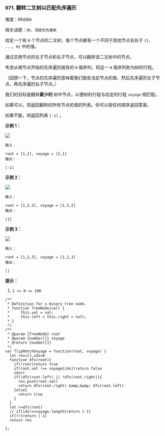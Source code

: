 ### 971. 翻转二叉树以匹配先序遍历

难度：Middle

相关话题：`树`、`深度优先搜索`

给定一个有  `N`  个节点的二叉树，每个节点都有一个不同于其他节点且处于  `{1, ..., N}`  中的值。



通过交换节点的左子节点和右子节点，可以翻转该二叉树中的节点。



考虑从根节点开始的先序遍历报告的  `N`  值序列。将这一  `N`  值序列称为树的行程。



（回想一下，节点的先序遍历意味着我们报告当前节点的值，然后先序遍历左子节点，再先序遍历右子节点。）



我们的目标是翻转**最少的** 树中节点，以便树的行程与给定的行程 `voyage` 相匹配。



如果可以，则返回翻转的所有节点的值的列表。你可以按任何顺序返回答案。



如果不能，则返回列表  `[-1]` 。







**示例 1：** 



**![](https://assets.leetcode-cn.com/aliyun-lc-upload/uploads/2019/01/05/1219-01.png)** 





```
输入：

root = [1,2], voyage = [2,1]
输出：

[-1]

```


**示例 2：** 



**![](https://assets.leetcode-cn.com/aliyun-lc-upload/uploads/2019/01/05/1219-02.png)** 





```
输入：

root = [1,2,3], voyage = [1,3,2]
输出：

[1]

```


**示例 3：** 



**![](https://assets.leetcode-cn.com/aliyun-lc-upload/uploads/2019/01/05/1219-02.png)** 





```
输入：

root = [1,2,3], voyage = [1,2,3]
输出：

[]

```






**提示：** 




1.  `1 <= N <= 100` 






```
/**
 * Definition for a binary tree node.
 * function TreeNode(val) {
 *     this.val = val;
 *     this.left = this.right = null;
 * }
 */
/**
 * @param {TreeNode} root
 * @param {number[]} voyage
 * @return {number[]}
 */
var flipMatchVoyage = function(root, voyage) {
  let res=[],idx=0
  function dfs(root){
    if(!root)return true
    if(root.val !== voyage[idx])return false
    idx++
    if(!dfs(root.left) || !dfs(root.right)){
      res.push(root.val)
      return dfs(root.right) &amp;&amp; dfs(root.left)
    }else{
      return true
    }
  }
  let r=dfs(root)
  // if(idx!==voyage.length)return [-1]
  if(!r)return [-1]
  return res
  
};



```


